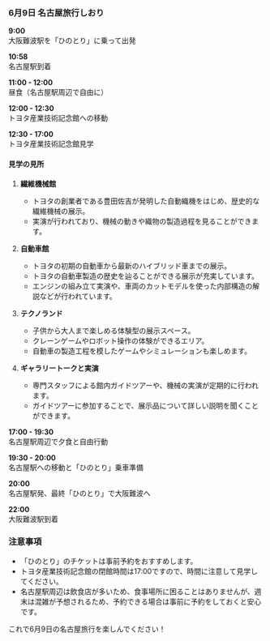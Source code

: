 ### 6月9日 名古屋旅行しおり

**9:00**  
大阪難波駅を「ひのとり」に乗って出発

**10:58**  
名古屋駅到着

**11:00 - 12:00**  
昼食（名古屋駅周辺で自由に）

**12:00 - 12:30**  
トヨタ産業技術記念館への移動

**12:30 - 17:00**  
トヨタ産業技術記念館見学

#### 見学の見所

1. **繊維機械館**
   - トヨタの創業者である豊田佐吉が発明した自動織機をはじめ、歴史的な繊維機械の展示。
   - 実演が行われており、機械の動きや織物の製造過程を見ることができます。

2. **自動車館**
   - トヨタの初期の自動車から最新のハイブリッド車までの展示。
   - トヨタの自動車製造の歴史を辿ることができる展示が充実しています。
   - エンジンの組み立て実演や、車両のカットモデルを使った内部構造の解説などが行われています。

3. **テクノランド**
   - 子供から大人まで楽しめる体験型の展示スペース。
   - クレーンゲームやロボット操作の体験ができるエリア。
   - 自動車の製造工程を模したゲームやシミュレーションも楽しめます。

4. **ギャラリートークと実演**
   - 専門スタッフによる館内ガイドツアーや、機械の実演が定期的に行われます。
   - ガイドツアーに参加することで、展示品について詳しい説明を聞くことができます。

**17:00 - 19:30**  
名古屋駅周辺で夕食と自由行動

**19:30 - 20:00**  
名古屋駅への移動と「ひのとり」乗車準備

**20:00**  
名古屋駅発、最終「ひのとり」で大阪難波へ

**22:00**  
大阪難波駅到着

### 注意事項
- 「ひのとり」のチケットは事前予約をおすすめします。
- トヨタ産業技術記念館の閉館時間は17:00ですので、時間に注意して見学してください。
- 名古屋駅周辺は飲食店が多いため、食事場所に困ることはありませんが、週末は混雑が予想されるため、予約できる場合は事前に予約をしておくと安心です。

これで6月9日の名古屋旅行を楽しんでください！
